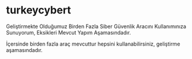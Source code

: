 # turkeycybert
Geliştirmekte Olduğumuz Birden Fazla Siber Güvenlik Aracını Kullanımınıza Sunuyorum, Eksikleri Mevcut Yapım Aşamasındadır.

İçersinde birden fazla araç mevcuttur hepsini kullanabilirsiniz, geliştirme aşamasındadır.
